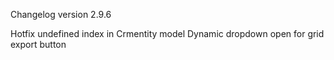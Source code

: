 Changelog version 2.9.6
 
Hotfix undefined index in Crmentity model
Dynamic dropdown open for grid export button
